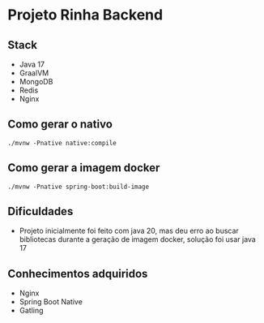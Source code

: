 # Projeto Rinha Backend

## Stack

- Java 17
- GraalVM
- MongoDB
- Redis
- Nginx

## Como gerar o nativo

```shell
./mvnw -Pnative native:compile
```


## Como gerar a imagem docker

```shell
./mvnw -Pnative spring-boot:build-image
```

## Dificuldades

- Projeto inicialmente foi feito com java 20, mas deu erro ao buscar bibliotecas durante a geração de imagem docker, solução foi usar java 17

## Conhecimentos adquiridos

- Nginx
- Spring Boot Native
- Gatling

